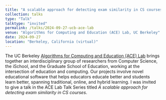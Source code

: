 ```yaml
---
title: "A scalable approach for detecting exam similarity in CS courses"
collection: talks
type: "Talk"
talktype: "invited"
permalink: /talks/2024-09-27-ucb-ace-lab
venue: "Algorithms for Computing and Education (ACE) Lab, UC Berkeley"
date: 2024-09-27
location: "Berkeley, California (virtual)"
---
```


The UC Berkeley <a href="https://acelab.berkeley.edu/" target="_blank">Algorithms for Computing and Education (ACE) Lab</a> brings together an interdisciplinary group of researchers from Computer Science, the iSchool, and the Graduate School of Education, working at the intersection of education and computing. Our projects involve novel educational software that helps educators educate better and students learn better, spanning traditional, online, and hybrid learning. I was invited to give a talk in the ACE Lab Talk Series titled <i>A scalable approach for detecting exam similarity in CS courses</i>.
